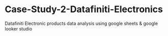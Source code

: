 # Case-Study-2-Datafiniti-Electronics
Datafiniti Electronic products data analysis using google sheets &amp; google looker studio
